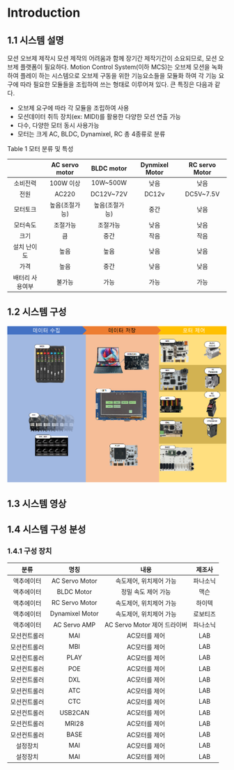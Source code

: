 # Introduction
## 1.1 시스템 설명
모션 오브제 제작시 모션 제작의 어려움과 함께 장기간 제작기간이 소요되므로, 모션 오브제 플랫폼이 필요하다. 
Motion Control System(이하 MCS)는 오브제 모션을 녹화하여 플레이 하는 시스템으로 오브제 구동을 위한 기능요소들을 모듈화 하여 각 기능 요구에 따라 필요한 모듈들을 조립하여 쓰는 형태로 이루어져 있다. 큰 특징은 다음과 같다. 

-	오브제 요구에 따라 각 모듈을 조립하여 사용
-	모션데이터 취득 장치(ex: MIDI)를 활용한 다양한 모션 연출 가능
-	다수, 다양한 모터 동시 사용가능
-	모터는 크게 AC, BLDC, Dynamixel, RC 총 4종류로 분류


Table 1 모터 분류 및 특성

|           | AC servo motor    | BLDC motor           | Dynmixel Motor | RC servo Motor|
|:---------:|:-----------------:|:--------------------:|:--------------:|:-------------:|
|소비전력|100W 이상|10W~500W|낮음|낮음|
|전원|AC220|DC12V~72V|DC12v|DC5V~7.5V|
|모터토크|높음(조절가능)|높음(조절가능)|중간|낮음|
|모터속도|조절가능|조절가능|낮음|낮음|
|크기|큼|중간|작음|작음
|설치 난이도|높음|높음|낮음|낮음|
|가격|높음|중간|낮음|낮음|
|배터리 사용여부|불가능|가능|가능|가능|

## 1.2 시스템 구성

![시스템구성](01/1_2.png)

## 1.3 시스템 영상

## 1.4 시스템 구성 분성

### 1.4.1 구성 장치

|분류|명칭|내용|제조사|
|:------:|:------:|:------:|:------:|
|액추에이터|AC Servo Motor|속도제어, 위치제어 가능|파나소닉|
|액추에이터|BLDC Motor|정밀 속도 제어 가능|맥슨|
|액추에이터|RC Servo Motor|속도제어, 위치제어 가능|하이텍|
|액추에이터|Dynamixel Motor|속도제어, 위치제어 가능|로보티즈|
|액추에이터|AC Servo AMP| AC Servo Motor 제어 드라이버|파나소닉|
|모션컨트롤러|MAI|AC모터를 제어|LAB|
|모션컨트롤러|MBI|AC모터를 제어|LAB|
|모션컨트롤러|PLAY|AC모터를 제어|LAB|
|모션컨트롤러|POE|AC모터를 제어|LAB|
|모션컨트롤러|DXL|AC모터를 제어|LAB|
|모션컨트롤러|ATC|AC모터를 제어|LAB|
|모션컨트롤러|CTC|AC모터를 제어|LAB|
|모션컨트롤러|USB2CAN|AC모터를 제어|LAB|
|모션컨트롤러|MRI28|AC모터를 제어|LAB|
|모션컨트롤러|BASE|AC모터를 제어|LAB|
|설정장치|MAI|AC모터를 제어|LAB|
|설정장치|MAI|AC모터를 제어|LAB|


